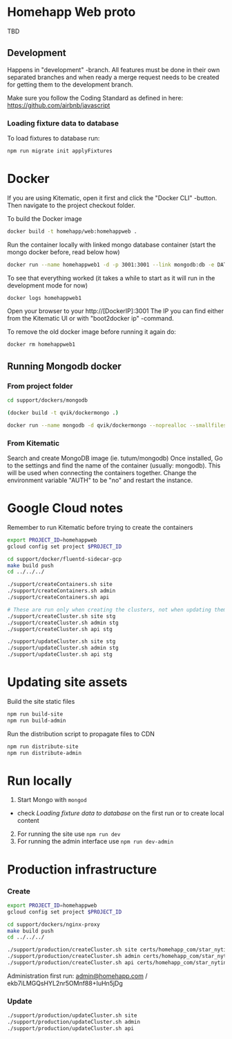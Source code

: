 # Homehapp Web proto

TBD

## Development

Happens in "development" -branch.
All features must be done in their own separated branches and when ready a merge request needs to be created for
getting them to the development branch.

Make sure you follow the Coding Standard as defined in here: https://github.com/airbnb/javascript

### Loading fixture data to database

To load fixtures to database run:

```sh
npm run migrate init applyFixtures
```

# Docker

If you are using Kitematic, open it first and click the "Docker CLI" -button. Then navigate to the project checkout folder.

To build the Docker image

```sh
docker build -t homehapp/web:homehappweb .
```

Run the container locally with linked mongo database container (start the mongo docker before, read below how)

```sh
docker run --name homehappweb1 -d -p 3001:3001 --link mongodb:db -e DATABASE_URI="mongodb://db/homehappweb" homehapp/web:homehappweb
```

To see that everything worked (it takes a while to start as it will run in the development mode for now)

```sh
docker logs homehappweb1
```

Open your browser to your http://[DockerIP]:3001
The IP you can find either from the Kitematic UI or with "boot2docker ip" -command.

To remove the old docker image before running it again do:

```sh
docker rm homehappweb1
```

## Running Mongodb docker

### From project folder

```sh
cd support/dockers/mongodb

(docker build -t qvik/dockermongo .)

docker run --name mongodb -d qvik/dockermongo --noprealloc --smallfiles
```

### From Kitematic

Search and create MongoDB image (ie. tutum/mongodb)
Once installed, Go to the settings and find the name of the container (usually: mongodb). This will be used when connecting the containers together.
Change the environment variable "AUTH" to be "no" and restart the instance.


# Google Cloud notes

Remember to run Kitematic before trying to create the containers

```sh
export PROJECT_ID=homehappweb
gcloud config set project $PROJECT_ID

cd support/docker/fluentd-sidecar-gcp
make build push
cd ../../../

./support/createContainers.sh site
./support/createContainers.sh admin
./support/createContainers.sh api

# These are run only when creating the clusters, not when updating them
./support/createCluster.sh site stg
./support/createCluster.sh admin stg
./support/createCluster.sh api stg

./support/updateCluster.sh site stg
./support/updateCluster.sh admin stg
./support/updateCluster.sh api stg
```

# Updating site assets

Build the site static files

```sh
npm run build-site
npm run build-admin
```

Run the distribution script to propagate files to CDN

```sh
npm run distribute-site
npm run distribute-admin
```

# Run locally

1. Start Mongo with `mongod`
  - check *Loading fixture data to database* on the first run or
    to create local content
2. For running the site use `npm run dev`
3. For running the admin interface use `npm run dev-admin`

# Production infrastructure

### Create

```sh
export PROJECT_ID=homehappweb
gcloud config set project $PROJECT_ID
```

```sh
cd support/dockers/nginx-proxy
make build push
cd ../../../
```

```sh
./support/production/createCluster.sh site certs/homehapp_com/star_nytinappi_fi
./support/production/createCluster.sh admin certs/homehapp_com/star_nytinappi_fi
./support/production/createCluster.sh api certs/homehapp_com/star_nytinappi_fi
```

Administration first run:
admin@homehapp.com / ekb7iLMGQsHYL2nr5OMnf88+IuHn5jDg

### Update

```sh
./support/production/updateCluster.sh site
./support/production/updateCluster.sh admin
./support/production/updateCluster.sh api
```
